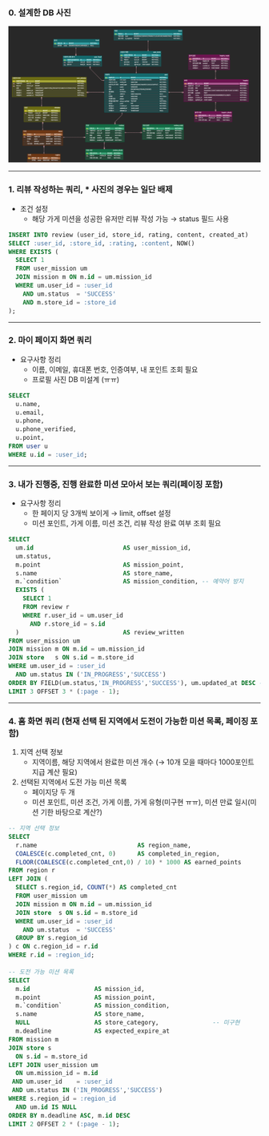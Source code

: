 ### 0. 설계한 DB 사진

![erd_01](./erd_01.png)

---

### 1. 리뷰 작성하는 쿼리, * 사진의 경우는 일단 배제

- 조건 설정
    - 해당 가게 미션을 성공한 유저만 리뷰 작성 가능 → status 필드 사용

```sql
INSERT INTO review (user_id, store_id, rating, content, created_at)
SELECT :user_id, :store_id, :rating, :content, NOW()
WHERE EXISTS (
  SELECT 1
  FROM user_mission um
  JOIN mission m ON m.id = um.mission_id
  WHERE um.user_id = :user_id
    AND um.status  = 'SUCCESS'
    AND m.store_id = :store_id
);
```

---

### 2. 마이 페이지 화면 쿼리

- 요구사항 정리
    - 이름, 이메일, 휴대폰 번호, 인증여부, 내 포인트 조회 필요
    - 프로필 사진 DB 미설계 (ㅠㅠ)

```sql
SELECT
  u.name,
  u.email,
  u.phone,
  u.phone_verified,
  u.point,
FROM user u
WHERE u.id = :user_id;
```

---

### 3. 내가 진행중, 진행 완료한 미션 모아서 보는 쿼리(페이징 포함)

- 요구사항 정리
    - 한 페이지 당 3개씩 보이게 → limit, offset 설정
    - 미션 포인트, 가게 이름, 미션 조건, 리뷰 작성 완료 여부 조회 필요

```sql
SELECT
  um.id                         AS user_mission_id,
  um.status,
  m.point                       AS mission_point,
  s.name                        AS store_name,
  m.`condition`                 AS mission_condition, -- 예약어 방지
  EXISTS (
    SELECT 1
    FROM review r
    WHERE r.user_id = um.user_id
      AND r.store_id = s.id
  )                             AS review_written
FROM user_mission um
JOIN mission m ON m.id = um.mission_id
JOIN store   s ON s.id = m.store_id
WHERE um.user_id = :user_id
  AND um.status IN ('IN_PROGRESS','SUCCESS')
ORDER BY FIELD(um.status,'IN_PROGRESS','SUCCESS'), um.updated_at DESC -- 진행중 먼저
LIMIT 3 OFFSET 3 * (:page - 1);
```

---

### 4. 홈 화면 쿼리 (현재 선택 된 지역에서 도전이 가능한 미션 목록, 페이징 포함)

1. 지역 선택 정보
    - 지역이름, 해당 지역에서 완료한 미션 개수 (→ 10개 모을 때마다 1000포인트 지급 계산 필요)
2. 선택된 지역에서 도전 가능 미션 목록
    - 페이지당 두 개
    - 미션 포인트, 미션 조건, 가게 이름, 가게 유형(미구현 ㅠㅠ), 미션 만료 일시(미션 기한 바탕으로 계산?)

```sql
-- 지역 선택 정보
SELECT
  r.name                            AS region_name,
  COALESCE(c.completed_cnt, 0)      AS completed_in_region,
  FLOOR(COALESCE(c.completed_cnt,0) / 10) * 1000 AS earned_points
FROM region r
LEFT JOIN (
  SELECT s.region_id, COUNT(*) AS completed_cnt
  FROM user_mission um
  JOIN mission m ON m.id = um.mission_id
  JOIN store  s ON s.id = m.store_id
  WHERE um.user_id = :user_id
    AND um.status  = 'SUCCESS'
  GROUP BY s.region_id
) c ON c.region_id = r.id
WHERE r.id = :region_id;

-- 도전 가능 미션 목록
SELECT
  m.id                  AS mission_id,
  m.point               AS mission_point,
  m.`condition`         AS mission_condition,
  s.name                AS store_name,
  NULL                  AS store_category,               -- 미구현
  m.deadline            AS expected_expire_at
FROM mission m
JOIN store s
  ON s.id = m.store_id
LEFT JOIN user_mission um
  ON um.mission_id = m.id
 AND um.user_id    = :user_id
 AND um.status IN ('IN_PROGRESS','SUCCESS')
WHERE s.region_id = :region_id
  AND um.id IS NULL
ORDER BY m.deadline ASC, m.id DESC
LIMIT 2 OFFSET 2 * (:page - 1);
```